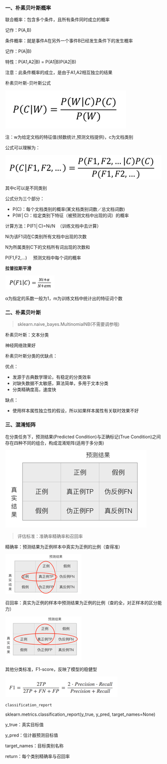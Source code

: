 ### 一、朴素贝叶斯概率

联合概率：包含多个条件，且所有条件同时成立的概率

记作：P(A,B)

条件概率：就是事件A在另外一个事件B已经发生条件下的发生概率

记作：P(A|B)

特性：P(A1,A2|B) = P(A1|B)P(A2|B)

注意：此条件概率的成立，是由于A1,A2相互独立的结果



朴素贝叶斯-贝叶斯公式

![TuringEmmy201810291540795936](image/TuringEmmy201810291540795936.png)

注：w为给定文档的特征值(频数统计,预测文档提供)，c为文档类别

公式可以理解为：

![TuringEmmy201810291540795988](image/TuringEmmy201810291540795988.png)

其中c可以是不同类别

公式分为三个部分：

- P(C)：每个文档类别的概率(某文档类别词数／总文档词数)
- P(W│C)：给定类别下特征（被预测文档中出现的词）的概率

计算方法：P(F1│C)=Ni/N  （训练文档中去计算）

Ni为该F1词在C类别所有文档中出现的次数

N为所属类别C下的文档所有词出现的次数和

P(F1,F2,…)     预测文档中每个词的概率 

**拉普拉斯平滑**

![TuringEmmy201810291540796152](image/TuringEmmy201810291540796152.png)

α为指定的系数一般为1，m为训练文档中统计出的特征词个数

### 二、朴素贝叶斯

> sklearn.naive_bayes.MultinomialNB(不需要调参哦)

朴素贝叶斯：文本分类

神经网络效果好

朴素贝叶斯分类的优缺点：

优点：

- 发源于古典数学理论，有稳定的分类效率
- 对缺失数据不太敏感，算法简单，多用于文本分类
- 分类精确度高，速度快

缺点：

- 使用样本属性独立性的假设，所以如果样本属性有关联时效果不好

### 三、混淆矩阵

在分类任务下，预测结果(Predicted Condition)与正确标记(True Condition)之间存在四种不同的组合，构成混淆矩阵(适用于多分类)

![TuringEmmy201810291540796911](image/TuringEmmy201810291540796911.png)

> 评估标准：准确率精确率和召回率

精确率：预测结果为正例样本中真实为正例的比例（查得准）

![TuringEmmy201810291540797553](image/TuringEmmy201810291540797553.png)

召回率：真实为正例的样本中预测结果为正例的比例（查的全，对正样本的区分能力）

![TuringEmmy201810291540797609](image/TuringEmmy201810291540797609.png)

其他分类标准，F1-score，反映了模型的稳健型

![TuringEmmy201810291540797644](image/TuringEmmy201810291540797644.png)

`classification_report`

sklearn.metrics.classification_report(y_true, y_pred, target_names=None)

y_true：真实目标值

y_pred：估计器预测目标值

target_names：目标类别名称

return：每个类别精确率与召回率


